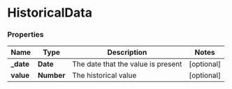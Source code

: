 # HistoricalData

### Properties
Name | Type | Description | Notes
------------ | ------------- | ------------- | -------------
**_date** | **Date** | The date that the value is present | [optional] 
**value** | **Number** | The historical value | [optional] 




